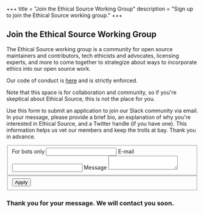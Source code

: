 +++
title = "Join the Ethical Source Working Group"
description = "Sign up to join the Ethical Source working group."
+++

## Join the Ethical Source Working Group

The Ethical Source working group is a community for open source maintainers and contributors, tech ethicists and advocates, licensing experts, and more to come together to strategize about ways to incorporate ethics into our open source work.

Our code of conduct is [here](/community-code-of-conduct) and is strictly enforced.

Note that this space is for collaboration and community, so if you're skeptical about Ethical Source, this is not the place for you.

Use this form to submit an application to join our Slack community via email. In your message, please provide a brief bio, an explanation of why you're interested in Ethical Source, and a Twitter handle (if you have one). This information helps us vet our members and keep the trolls at bay. Thank you in advance.

<form name="notify" method="post" action="/" data-modal-id="modal-notify" data-netlify="true" netlify-honeypot="bot-field">
  <fieldset>
    <label class="hidden">
      <span>For bots only</span>
      <input name="bot-field">
    </label>
    <label>
      <span>E-mail</span>
      <input name="email" type="email" required>
    </label>
    <label>
      <span>Message</span>
      <textarea name="message" required></textarea>
    </label>
  </fieldset>
  <fieldset>
    <button type="submit" class="button">Apply</button>
  </fieldset>
</form>

<h3 class="hidden">
  Thank you for your message. We will contact you soon.
</h3>
